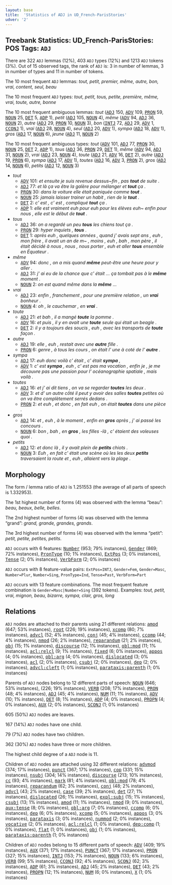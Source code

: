 ```yaml
---
layout: base
title:  'Statistics of ADJ in UD_French-ParisStories'
udver: '2'
---
```


## Treebank Statistics: UD_French-ParisStories: POS Tags: `ADJ`

There are 322 `ADJ` lemmas (12%), 403 `ADJ` types (12%) and 1213 `ADJ` tokens (3%).
Out of 15 observed tags, the rank of `ADJ` is: 3 in number of lemmas, 3 in number of types and 11 in number of tokens.

The 10 most frequent `ADJ` lemmas: <em>tout, petit, premier, même, autre, bon, vrai, content, seul, beau</em>

The 10 most frequent `ADJ` types:  <em>tout, petit, tous, petite, première, même, vrai, toute, autre, bonne</em>

The 10 most frequent ambiguous lemmas: <em>tout</em> (<tt><a href="fr_parisstories-pos-ADJ.html">ADJ</a></tt> 150, <tt><a href="fr_parisstories-pos-ADV.html">ADV</a></tt> 109, <tt><a href="fr_parisstories-pos-PRON.html">PRON</a></tt> 59, <tt><a href="fr_parisstories-pos-NOUN.html">NOUN</a></tt> 25, <tt><a href="fr_parisstories-pos-DET.html">DET</a></tt> 5, <tt><a href="fr_parisstories-pos-ADP.html">ADP</a></tt> 1), <em>petit</em> (<tt><a href="fr_parisstories-pos-ADJ.html">ADJ</a></tt> 105, <tt><a href="fr_parisstories-pos-NOUN.html">NOUN</a></tt> 4), <em>même</em> (<tt><a href="fr_parisstories-pos-ADV.html">ADV</a></tt> 94, <tt><a href="fr_parisstories-pos-ADJ.html">ADJ</a></tt> 36, <tt><a href="fr_parisstories-pos-NOUN.html">NOUN</a></tt> 2), <em>autre</em> (<tt><a href="fr_parisstories-pos-ADJ.html">ADJ</a></tt> 29, <tt><a href="fr_parisstories-pos-PRON.html">PRON</a></tt> 10, <tt><a href="fr_parisstories-pos-NOUN.html">NOUN</a></tt> 3), <em>bon</em> (<tt><a href="fr_parisstories-pos-INTJ.html">INTJ</a></tt> 72, <tt><a href="fr_parisstories-pos-ADJ.html">ADJ</a></tt> 29, <tt><a href="fr_parisstories-pos-ADV.html">ADV</a></tt> 1, <tt><a href="fr_parisstories-pos-CCONJ.html">CCONJ</a></tt> 1), <em>vrai</em> (<tt><a href="fr_parisstories-pos-ADJ.html">ADJ</a></tt> 28, <tt><a href="fr_parisstories-pos-NOUN.html">NOUN</a></tt> 4), <em>seul</em> (<tt><a href="fr_parisstories-pos-ADJ.html">ADJ</a></tt> 20, <tt><a href="fr_parisstories-pos-ADV.html">ADV</a></tt> 1), <em>sympa</em> (<tt><a href="fr_parisstories-pos-ADJ.html">ADJ</a></tt> 18, <tt><a href="fr_parisstories-pos-ADV.html">ADV</a></tt> 1), <em>gros</em> (<tt><a href="fr_parisstories-pos-ADJ.html">ADJ</a></tt> 17, <tt><a href="fr_parisstories-pos-NOUN.html">NOUN</a></tt> 6), <em>jeune</em> (<tt><a href="fr_parisstories-pos-ADJ.html">ADJ</a></tt> 11, <tt><a href="fr_parisstories-pos-NOUN.html">NOUN</a></tt> 2)

The 10 most frequent ambiguous types:  <em>tout</em> (<tt><a href="fr_parisstories-pos-ADV.html">ADV</a></tt> 101, <tt><a href="fr_parisstories-pos-ADJ.html">ADJ</a></tt> 77, <tt><a href="fr_parisstories-pos-PRON.html">PRON</a></tt> 30, <tt><a href="fr_parisstories-pos-NOUN.html">NOUN</a></tt> 25, <tt><a href="fr_parisstories-pos-DET.html">DET</a></tt> 2, <tt><a href="fr_parisstories-pos-ADP.html">ADP</a></tt> 1), <em>tous</em> (<tt><a href="fr_parisstories-pos-ADJ.html">ADJ</a></tt> 36, <tt><a href="fr_parisstories-pos-PRON.html">PRON</a></tt> 29, <tt><a href="fr_parisstories-pos-DET.html">DET</a></tt> 1), <em>même</em> (<tt><a href="fr_parisstories-pos-ADV.html">ADV</a></tt> 94, <tt><a href="fr_parisstories-pos-ADJ.html">ADJ</a></tt> 31, <tt><a href="fr_parisstories-pos-NOUN.html">NOUN</a></tt> 2), <em>vrai</em> (<tt><a href="fr_parisstories-pos-ADJ.html">ADJ</a></tt> 23, <tt><a href="fr_parisstories-pos-NOUN.html">NOUN</a></tt> 4), <em>toute</em> (<tt><a href="fr_parisstories-pos-ADJ.html">ADJ</a></tt> 21, <tt><a href="fr_parisstories-pos-ADV.html">ADV</a></tt> 16, <tt><a href="fr_parisstories-pos-DET.html">DET</a></tt> 2), <em>autre</em> (<tt><a href="fr_parisstories-pos-ADJ.html">ADJ</a></tt> 19, <tt><a href="fr_parisstories-pos-PRON.html">PRON</a></tt> 6), <em>sympa</em> (<tt><a href="fr_parisstories-pos-ADJ.html">ADJ</a></tt> 17, <tt><a href="fr_parisstories-pos-ADV.html">ADV</a></tt> 1), <em>toutes</em> (<tt><a href="fr_parisstories-pos-ADJ.html">ADJ</a></tt> 16, <tt><a href="fr_parisstories-pos-ADV.html">ADV</a></tt> 3, <tt><a href="fr_parisstories-pos-PRON.html">PRON</a></tt> 2), <em>gros</em> (<tt><a href="fr_parisstories-pos-ADJ.html">ADJ</a></tt> 14, <tt><a href="fr_parisstories-pos-NOUN.html">NOUN</a></tt> 6), <em>petits</em> (<tt><a href="fr_parisstories-pos-ADJ.html">ADJ</a></tt> 12, <tt><a href="fr_parisstories-pos-NOUN.html">NOUN</a></tt> 3)


* <em>tout</em>
  * <tt><a href="fr_parisstories-pos-ADV.html">ADV</a></tt> 101: <em>et ensuite je suis revenue dessus~fin , pas <b>tout</b> de suite .</em>
  * <tt><a href="fr_parisstories-pos-ADJ.html">ADJ</a></tt> 77: <em>et là ça va être la galère pour mélanger et <b>tout</b> ça .</em>
  * <tt><a href="fr_parisstories-pos-PRON.html">PRON</a></tt> 30: <em>dans la voiture elle était paniquée comme <b>tout</b> .</em>
  * <tt><a href="fr_parisstories-pos-NOUN.html">NOUN</a></tt> 25: <em>jamais laisser trainer un habit , rien de le <b>tout</b> .</em>
  * <tt><a href="fr_parisstories-pos-DET.html">DET</a></tt> 2: <em>c' est , c' est , compliqué <b>tout</b> ça .</em>
  * <tt><a href="fr_parisstories-pos-ADP.html">ADP</a></tt> 1: <em>elle est vraiment euh pour euh pour les élèves euh~ enfin pour nous , elle est le début de <b>tout</b> .</em>
* <em>tous</em>
  * <tt><a href="fr_parisstories-pos-ADJ.html">ADJ</a></tt> 36: <em>on a regardé un peu <b>tous</b> les chiens tout ça .</em>
  * <tt><a href="fr_parisstories-pos-PRON.html">PRON</a></tt> 29: <em>hyper inquiets , <b>tous</b> .</em>
  * <tt><a href="fr_parisstories-pos-DET.html">DET</a></tt> 1: <em>après euh , quelques années , quand j' avais sept ans , euh , mon frère , il avait un an de m~ , moins , euh , bah , mon père , il était décidé à nous , nous , nous porter , euh et aller <b>tous</b> ensemble en Équateur .</em>
* <em>même</em>
  * <tt><a href="fr_parisstories-pos-ADV.html">ADV</a></tt> 94: <em>donc , on a mis quand <b>même</b> peut-être une heure pour y aller .</em>
  * <tt><a href="fr_parisstories-pos-ADJ.html">ADJ</a></tt> 31: <em>j' ai eu de la chance que c' était ... ça tombait pas à le <b>même</b> moment .</em>
  * <tt><a href="fr_parisstories-pos-NOUN.html">NOUN</a></tt> 2: <em>on est quand même dans la <b>même</b> …</em>
* <em>vrai</em>
  * <tt><a href="fr_parisstories-pos-ADJ.html">ADJ</a></tt> 23: <em>enfin , franchement , pour une première relation , un <b>vrai</b> bonheur .</em>
  * <tt><a href="fr_parisstories-pos-NOUN.html">NOUN</a></tt> 4: <em>oh , le cauchemar , en <b>vrai</b> .</em>
* <em>toute</em>
  * <tt><a href="fr_parisstories-pos-ADJ.html">ADJ</a></tt> 21: <em>et bah , il a mangé <b>toute</b> la pomme .</em>
  * <tt><a href="fr_parisstories-pos-ADV.html">ADV</a></tt> 16: <em>et puis , il y en avait une <b>toute</b> seule qui était un beagle .</em>
  * <tt><a href="fr_parisstories-pos-DET.html">DET</a></tt> 2: <em>il y a toujours des soucis , euh , avec les transports de <b>toute</b> façon .</em>
* <em>autre</em>
  * <tt><a href="fr_parisstories-pos-ADJ.html">ADJ</a></tt> 19: <em>elle , euh , restait avec une <b>autre</b> fille .</em>
  * <tt><a href="fr_parisstories-pos-PRON.html">PRON</a></tt> 6: <em>genre , à tous les cours , on était l' une à coté de l' <b>autre</b> .</em>
* <em>sympa</em>
  * <tt><a href="fr_parisstories-pos-ADJ.html">ADJ</a></tt> 17: <em>euh donc voilà c' était , c' était <b>sympa</b> ,</em>
  * <tt><a href="fr_parisstories-pos-ADV.html">ADV</a></tt> 1: <em>c' est <b>sympa</b> , euh , c' est pas ma vocation , enfin je , je me découvre pas une passion pour l' océanographie spatiale , mais voilà .</em>
* <em>toutes</em>
  * <tt><a href="fr_parisstories-pos-ADJ.html">ADJ</a></tt> 16: <em>et j' ai dit tiens , on va se regarder <b>toutes</b> les deux .</em>
  * <tt><a href="fr_parisstories-pos-ADV.html">ADV</a></tt> 3: <em>et d' un autre côté il peut y avoir des salles <b>toutes</b> petites où on va être complètement serrés dedans .</em>
  * <tt><a href="fr_parisstories-pos-PRON.html">PRON</a></tt> 2: <em>et euh , et donc , en fait euh , on était <b>toutes</b> dans une pièce .</em>
* <em>gros</em>
  * <tt><a href="fr_parisstories-pos-ADJ.html">ADJ</a></tt> 14: <em>et , euh , à le moment , enfin en <b>gros</b> après , j' ai passé les concours .</em>
  * <tt><a href="fr_parisstories-pos-NOUN.html">NOUN</a></tt> 6: <em>bon , bah , en <b>gros</b> , les filles -là , c' étaient des voleuses quoi .</em>
* <em>petits</em>
  * <tt><a href="fr_parisstories-pos-ADJ.html">ADJ</a></tt> 12: <em>et donc là , il y avait plein de <b>petits</b> chiots .</em>
  * <tt><a href="fr_parisstories-pos-NOUN.html">NOUN</a></tt> 3: <em>Euh , en fait c' était une scène où les les deux <b>petits</b> traversaient la route et , euh , allaient vers la plage .</em>

## Morphology

The form / lemma ratio of `ADJ` is 1.251553 (the average of all parts of speech is 1.332953).

The 1st highest number of forms (4) was observed with the lemma “beau”: <em>beau, beaux, belle, belles</em>.

The 2nd highest number of forms (4) was observed with the lemma “grand”: <em>grand, grande, grandes, grands</em>.

The 3rd highest number of forms (4) was observed with the lemma “petit”: <em>petit, petite, petites, petits</em>.

`ADJ` occurs with 6 features: <tt><a href="fr_parisstories-feat-Number.html">Number</a></tt> (953; 79% instances), <tt><a href="fr_parisstories-feat-Gender.html">Gender</a></tt> (869; 72% instances), <tt><a href="fr_parisstories-feat-PronType.html">PronType</a></tt> (10; 1% instances), <tt><a href="fr_parisstories-feat-ExtPos.html">ExtPos</a></tt> (3; 0% instances), <tt><a href="fr_parisstories-feat-Tense.html">Tense</a></tt> (2; 0% instances), <tt><a href="fr_parisstories-feat-VerbForm.html">VerbForm</a></tt> (2; 0% instances)

`ADJ` occurs with 8 feature-value pairs: `ExtPos=INTJ`, `Gender=Fem`, `Gender=Masc`, `Number=Plur`, `Number=Sing`, `PronType=Ind`, `Tense=Past`, `VerbForm=Part`

`ADJ` occurs with 13 feature combinations.
The most frequent feature combination is `Gender=Masc|Number=Sing` (392 tokens).
Examples: <em>tout, petit, vrai, mignon, beau, bizarre, sympa, clair, gros, long</em>


## Relations

`ADJ` nodes are attached to their parents using 21 different relations: <tt><a href="fr_parisstories-dep-amod.html">amod</a></tt> (647; 53% instances), <tt><a href="fr_parisstories-dep-root.html">root</a></tt> (226; 19% instances), <tt><a href="fr_parisstories-dep-xcomp.html">xcomp</a></tt> (80; 7% instances), <tt><a href="fr_parisstories-dep-advcl.html">advcl</a></tt> (52; 4% instances), <tt><a href="fr_parisstories-dep-conj.html">conj</a></tt> (45; 4% instances), <tt><a href="fr_parisstories-dep-ccomp.html">ccomp</a></tt> (44; 4% instances), <tt><a href="fr_parisstories-dep-nmod.html">nmod</a></tt> (26; 2% instances), <tt><a href="fr_parisstories-dep-reparandum.html">reparandum</a></tt> (21; 2% instances), <tt><a href="fr_parisstories-dep-obj.html">obj</a></tt> (15; 1% instances), <tt><a href="fr_parisstories-dep-discourse.html">discourse</a></tt> (12; 1% instances), <tt><a href="fr_parisstories-dep-obl-mod.html">obl:mod</a></tt> (11; 1% instances), <tt><a href="fr_parisstories-dep-acl-relcl.html">acl:relcl</a></tt> (9; 1% instances), <tt><a href="fr_parisstories-dep-fixed.html">fixed</a></tt> (6; 0% instances), <tt><a href="fr_parisstories-dep-appos.html">appos</a></tt> (4; 0% instances), <tt><a href="fr_parisstories-dep-obl-arg.html">obl:arg</a></tt> (4; 0% instances), <tt><a href="fr_parisstories-dep-dislocated.html">dislocated</a></tt> (3; 0% instances), <tt><a href="fr_parisstories-dep-acl.html">acl</a></tt> (2; 0% instances), <tt><a href="fr_parisstories-dep-csubj.html">csubj</a></tt> (2; 0% instances), <tt><a href="fr_parisstories-dep-dep.html">dep</a></tt> (2; 0% instances), <tt><a href="fr_parisstories-dep-advcl-cleft.html">advcl:cleft</a></tt> (1; 0% instances), <tt><a href="fr_parisstories-dep-parataxis-parenth.html">parataxis:parenth</a></tt> (1; 0% instances)

Parents of `ADJ` nodes belong to 12 different parts of speech: <tt><a href="fr_parisstories-pos-NOUN.html">NOUN</a></tt> (646; 53% instances),  (226; 19% instances), <tt><a href="fr_parisstories-pos-VERB.html">VERB</a></tt> (208; 17% instances), <tt><a href="fr_parisstories-pos-PRON.html">PRON</a></tt> (48; 4% instances), <tt><a href="fr_parisstories-pos-ADJ.html">ADJ</a></tt> (45; 4% instances), <tt><a href="fr_parisstories-pos-NUM.html">NUM</a></tt> (11; 1% instances), <tt><a href="fr_parisstories-pos-ADV.html">ADV</a></tt> (10; 1% instances), <tt><a href="fr_parisstories-pos-DET.html">DET</a></tt> (8; 1% instances), <tt><a href="fr_parisstories-pos-ADP.html">ADP</a></tt> (4; 0% instances), <tt><a href="fr_parisstories-pos-PROPN.html">PROPN</a></tt> (4; 0% instances), <tt><a href="fr_parisstories-pos-AUX.html">AUX</a></tt> (2; 0% instances), <tt><a href="fr_parisstories-pos-SCONJ.html">SCONJ</a></tt> (1; 0% instances)

605 (50%) `ADJ` nodes are leaves.

167 (14%) `ADJ` nodes have one child.

79 (7%) `ADJ` nodes have two children.

362 (30%) `ADJ` nodes have three or more children.

The highest child degree of a `ADJ` node is 11.

Children of `ADJ` nodes are attached using 32 different relations: <tt><a href="fr_parisstories-dep-advmod.html">advmod</a></tt> (374; 17% instances), <tt><a href="fr_parisstories-dep-punct.html">punct</a></tt> (367; 17% instances), <tt><a href="fr_parisstories-dep-cop.html">cop</a></tt> (331; 15% instances), <tt><a href="fr_parisstories-dep-nsubj.html">nsubj</a></tt> (304; 14% instances), <tt><a href="fr_parisstories-dep-discourse.html">discourse</a></tt> (213; 10% instances), <tt><a href="fr_parisstories-dep-cc.html">cc</a></tt> (93; 4% instances), <tt><a href="fr_parisstories-dep-mark.html">mark</a></tt> (81; 4% instances), <tt><a href="fr_parisstories-dep-obl-mod.html">obl:mod</a></tt> (78; 4% instances), <tt><a href="fr_parisstories-dep-reparandum.html">reparandum</a></tt> (62; 3% instances), <tt><a href="fr_parisstories-dep-conj.html">conj</a></tt> (48; 2% instances), <tt><a href="fr_parisstories-dep-advcl.html">advcl</a></tt> (43; 2% instances), <tt><a href="fr_parisstories-dep-case.html">case</a></tt> (39; 2% instances), <tt><a href="fr_parisstories-dep-det.html">det</a></tt> (27; 1% instances), <tt><a href="fr_parisstories-dep-dislocated.html">dislocated</a></tt> (26; 1% instances), <tt><a href="fr_parisstories-dep-expl-subj.html">expl:subj</a></tt> (15; 1% instances), <tt><a href="fr_parisstories-dep-csubj.html">csubj</a></tt> (13; 1% instances), <tt><a href="fr_parisstories-dep-amod.html">amod</a></tt> (11; 1% instances), <tt><a href="fr_parisstories-dep-nmod.html">nmod</a></tt> (9; 0% instances), <tt><a href="fr_parisstories-dep-aux-tense.html">aux:tense</a></tt> (8; 0% instances), <tt><a href="fr_parisstories-dep-obl-arg.html">obl:arg</a></tt> (7; 0% instances), <tt><a href="fr_parisstories-dep-ccomp.html">ccomp</a></tt> (6; 0% instances), <tt><a href="fr_parisstories-dep-dep.html">dep</a></tt> (6; 0% instances), <tt><a href="fr_parisstories-dep-xcomp.html">xcomp</a></tt> (5; 0% instances), <tt><a href="fr_parisstories-dep-appos.html">appos</a></tt> (3; 0% instances), <tt><a href="fr_parisstories-dep-parataxis.html">parataxis</a></tt> (3; 0% instances), <tt><a href="fr_parisstories-dep-nummod.html">nummod</a></tt> (2; 0% instances), <tt><a href="fr_parisstories-dep-vocative.html">vocative</a></tt> (2; 0% instances), <tt><a href="fr_parisstories-dep-acl-relcl.html">acl:relcl</a></tt> (1; 0% instances), <tt><a href="fr_parisstories-dep-dep-comp.html">dep:comp</a></tt> (1; 0% instances), <tt><a href="fr_parisstories-dep-flat.html">flat</a></tt> (1; 0% instances), <tt><a href="fr_parisstories-dep-obj.html">obj</a></tt> (1; 0% instances), <tt><a href="fr_parisstories-dep-parataxis-parenth.html">parataxis:parenth</a></tt> (1; 0% instances)

Children of `ADJ` nodes belong to 15 different parts of speech: <tt><a href="fr_parisstories-pos-ADV.html">ADV</a></tt> (409; 19% instances), <tt><a href="fr_parisstories-pos-AUX.html">AUX</a></tt> (371; 17% instances), <tt><a href="fr_parisstories-pos-PUNCT.html">PUNCT</a></tt> (367; 17% instances), <tt><a href="fr_parisstories-pos-PRON.html">PRON</a></tt> (327; 15% instances), <tt><a href="fr_parisstories-pos-INTJ.html">INTJ</a></tt> (153; 7% instances), <tt><a href="fr_parisstories-pos-NOUN.html">NOUN</a></tt> (133; 6% instances), <tt><a href="fr_parisstories-pos-VERB.html">VERB</a></tt> (99; 5% instances), <tt><a href="fr_parisstories-pos-CCONJ.html">CCONJ</a></tt> (92; 4% instances), <tt><a href="fr_parisstories-pos-SCONJ.html">SCONJ</a></tt> (62; 3% instances), <tt><a href="fr_parisstories-pos-ADP.html">ADP</a></tt> (61; 3% instances), <tt><a href="fr_parisstories-pos-ADJ.html">ADJ</a></tt> (45; 2% instances), <tt><a href="fr_parisstories-pos-DET.html">DET</a></tt> (43; 2% instances), <tt><a href="fr_parisstories-pos-PROPN.html">PROPN</a></tt> (12; 1% instances), <tt><a href="fr_parisstories-pos-NUM.html">NUM</a></tt> (6; 0% instances), <tt><a href="fr_parisstories-pos-X.html">X</a></tt> (1; 0% instances)


